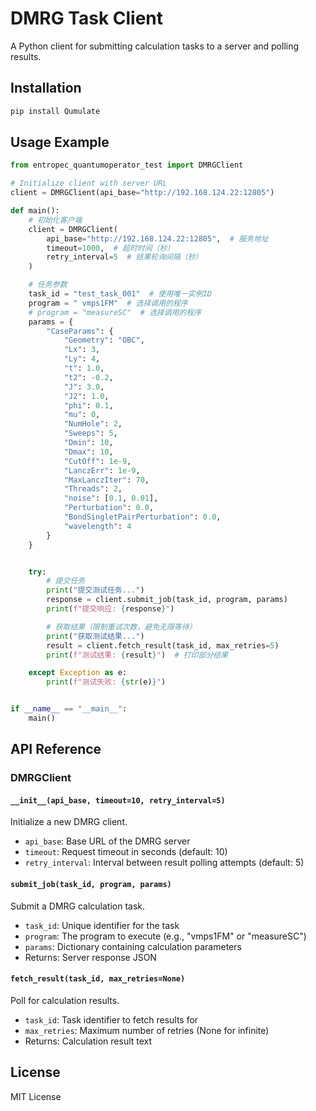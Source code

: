 # DMRG Task Client

A Python client for submitting calculation tasks to a server and polling results.

## Installation

```bash
pip install Qumulate
```

## Usage Example

```python
from entropec_quantumoperator_test import DMRGClient

# Initialize client with server URL
client = DMRGClient(api_base="http://192.168.124.22:12805")

def main():
    # 初始化客户端
    client = DMRGClient(
        api_base="http://192.168.124.22:12805",  # 服务地址
        timeout=1000,  # 超时时间（秒）
        retry_interval=5  # 结果轮询间隔（秒）
    )

    # 任务参数
    task_id = "test_task_001"  # 使用唯一实例ID
    program = " vmps1FM"  # 选择调用的程序
    # program = "measureSC"  # 选择调用的程序
    params = {
        "CaseParams": {
            "Geometry": "OBC",
            "Lx": 3,
            "Ly": 4,
            "t": 1.0,
            "t2": -0.2,
            "J": 3.0,
            "J2": 1.0,
            "phi": 0.1,
            "mu": 0,
            "NumHole": 2,
            "Sweeps": 5,
            "Dmin": 10,
            "Dmax": 10,
            "CutOff": 1e-9,
            "LanczErr": 1e-9,
            "MaxLanczIter": 70,
            "Threads": 2,
            "noise": [0.1, 0.01],
            "Perturbation": 0.0,
            "BondSingletPairPerturbation": 0.0,
            "wavelength": 4
        }
    }


    try:
        # 提交任务
        print("提交测试任务...")
        response = client.submit_job(task_id, program, params)
        print(f"提交响应: {response}")

        # 获取结果（限制重试次数，避免无限等待）
        print("获取测试结果...")
        result = client.fetch_result(task_id, max_retries=5)
        print(f"测试结果: {result}")  # 打印部分结果

    except Exception as e:
        print(f"测试失败: {str(e)}")


if __name__ == "__main__":
    main()
```

## API Reference

### DMRGClient

#### `__init__(api_base, timeout=10, retry_interval=5)`
Initialize a new DMRG client.

- `api_base`: Base URL of the DMRG server
- `timeout`: Request timeout in seconds (default: 10)
- `retry_interval`: Interval between result polling attempts (default: 5)

#### `submit_job(task_id, program, params)`
Submit a DMRG calculation task.

- `task_id`: Unique identifier for the task
- `program`: The program to execute (e.g., "vmps1FM" or "measureSC")
- `params`: Dictionary containing calculation parameters
- Returns: Server response JSON

#### `fetch_result(task_id, max_retries=None)`
Poll for calculation results.

- `task_id`: Task identifier to fetch results for
- `max_retries`: Maximum number of retries (None for infinite)
- Returns: Calculation result text

## License
MIT License